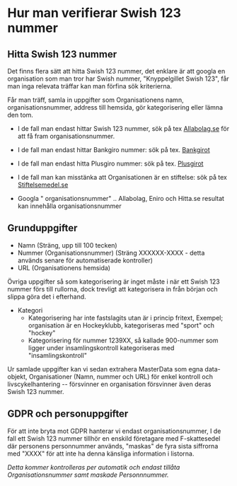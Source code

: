 # Hur man verifierar Swish 123 nummer





## Hitta Swish 123 nummer

Det finns flera sätt att hitta Swish 123 nummer, det enklare är att googla en organisation som man tror har Swish nummer, "Knyppelgillet Swish 123", får man inga relevata träffar kan man förfina sök kriterierna.

Får man träff, samla in uppgifter som Organisationens namn, organisationsnummer, address till hemsida, gör kategorisering eller lämna den tom.

* I de fall man endast hittar Swish 123 nummer, sök på tex [Allabolag.se](https://allabolag.se/) för att få fram organisationsnummer.

* I de fall man endast hittar Bankgiro nummer: sök på tex. [Bankgirot](https://www.bankgirot.se/sok-bankgironummer/)
* I de fall man endast hitta Plusgiro nummer: sök på tex. [Plusgirot](https://kontoutdrag.plusgirot.se/ku/html/sokkto.htm)
* I de fall man kan misstänka att Organisationen är en stiftelse: sök på tex [Stiftelsemedel.se](https://stiftelsemedel.se/companylist/)
* Googla "<organisationsnamn> organisationsnummer" .. Allabolag, Eniro och Hitta.se resultat kan innehålla organisationsnummer



## Grunduppgifter

* Namn (Sträng, upp till 100 tecken)
* Nummer (Organisationsnummer) (Sträng XXXXXX-XXXX - detta används senare för automatiserade kontroller)
* URL (Organisationens hemsida)

Övriga uppgifter så som kategorisering är inget måste i när ett Swish 123 nummer förs till rullorna, dock trevligt att kategorisera in från början och slippa göra det i efterhand.

* Kategori
  * Kategorisering har inte fastslagits utan är i princip fritext, Exempel; organisation är en Hockeyklubb, kategoriseras med "sport" och "hockey"
  * Kategorisering för nummer 1239XX, så kallade 900-nummer som ligger under insamlingskontroll kategoriseras med "insamlingskontroll"

Ur samlade uppgifter kan vi sedan extrahera MasterData som egna data-objekt, Organisationer (Namn, nummer och URL) för enkel kontroll och livscykelhantering -- försvinner en organisation försvinner även deras Swish 123 nummer.



## GDPR och personuppgifter

För att inte bryta mot GDPR hanterar vi endast organisationsnummer, I de fall ett Swish 123 nummer tillhör en enskild företagare med F-skattesedel där personens personnummer används, "maskas" de fyra sista siffrorna med "XXXX" för att inte ha denna känsliga information i listorna.

*Detta kommer kontrolleras per automatik och endast tillåta Organisationsnummer samt maskade Personnnummer.*
